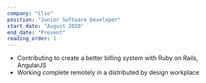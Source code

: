```yaml
---
company: "Clio"
position: "Junior Software Developer"
start_date: "August 2020"
end_date: "Present"
reading_order: 1
---
```


- Contributing to create a better billing system with Ruby on Rails, AngularJS
- Working complete remotely in a distributed by design workplace
